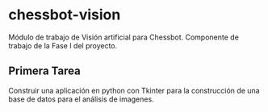 # chessbot-vision
Módulo de trabajo de Visión artificial para Chessbot. Componente de trabajo de la Fase I del proyecto. 


## Primera Tarea 
Construir una aplicación en python con Tkinter para la construcción de una base de datos para el análisis de imagenes. 
